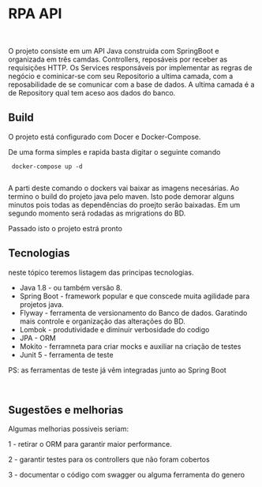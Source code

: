 <h1>RPA API</h1> </br>


<p> O projeto consiste em um API Java construida com SpringBoot e organizada em três camdas.  Controllers, reposáveis por receber as requisições HTTP. Os Services responsáveis por implementar as regras de negócio e cominicar-se com seu Repositorio a ultima camada, com a reposabilidade de se comunicar com a base de dados.
A ultima camada é a de Repository qual tem aceso aos dados do banco.</p>

<h2>Build</h2>
<p>O projeto está configurado com Docer e Docker-Compose. </p>
<p>De uma forma simples e rapida basta digitar o seguinte comando </p>


```
 docker-compose up -d
 
```


<p> A parti deste comando o dockers vai  baixar as imagens necesárias. Ao termino o build do projeto java pelo maven. 
Isto pode demorar alguns minutos pois todas as dependências do proejto serão baixadas. 
Em um segundo momento será rodadas as mrigrations do BD.</p>
<p>Passado isto o projeto estrá pronto<p/>


<h2>Tecnologias</h2>
<p>neste tópico teremos listagem das principas tecnologias. </p>
<ul> 
  <li> Java 1.8 - ou também versão 8. </li>
  <li> Spring Boot - framework popular e que conscede muita agilidade para projetos java. </li> 
  <li> Flyway - ferramenta de versionamento do Banco de dados. Garatindo mais controle e organização das alterações do BD. </li>
  <li> Lombok - produtividade e diminuir verbosidade do codigo </li>
  <li> JPA - ORM </li>
  <li> Mokito - ferramneta para criar mocks e auxiliar na criação de testes </li>
  <li> Junit 5 - ferramenta de teste </li>
</ul>

<p> PS: as ferramentas de teste já vêm integradas junto ao Spring Boot </p>

</br>
<h2>Sugestões e melhorias </h2>
<p> Algumas melhorias possiveis seriam:</p> 
<p> 1 - retirar o ORM para garantir maior performance.  <p/>
<p> 2 -  garantir testes para os controllers que não foram cobertos </p>
<p> 3 -  documentar o código com swagger ou alguma ferramenta do genero </P>




